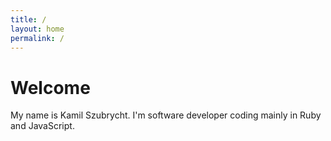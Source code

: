 ```yaml
---
title: /
layout: home
permalink: /
---
```


# Welcome

My name is Kamil Szubrycht. I'm software developer coding mainly in Ruby and JavaScript.
